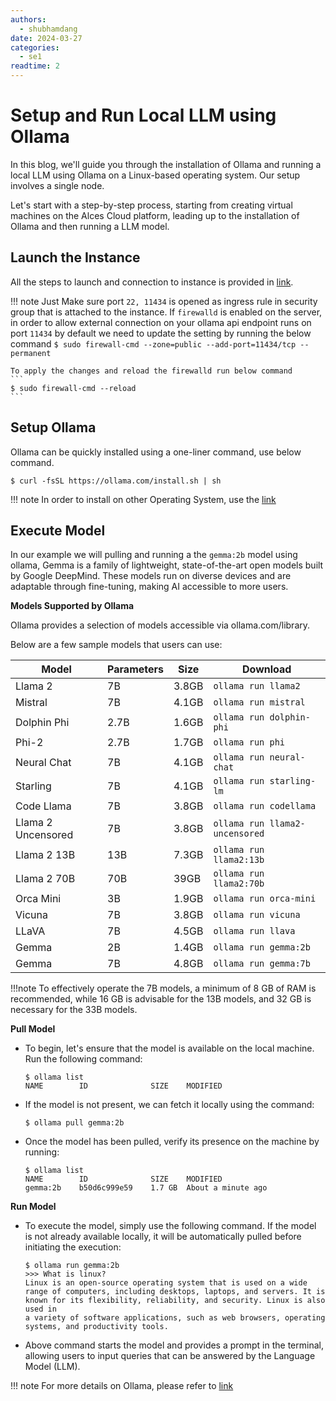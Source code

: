 ```yaml
---
authors:
  - shubhamdang
date: 2024-03-27
categories:
  - se1
readtime: 2
---
```


# Setup and Run Local LLM using Ollama
In this blog, we'll guide you through the installation of Ollama and running a local LLM using Ollama on a Linux-based operating system. Our setup involves a single node.

Let's start with a step-by-step process, starting from creating virtual machines on the Alces Cloud platform, leading up to the installation of Ollama and then running a LLM model.
<!-- more -->

## Launch the Instance  
All the steps to launch and connection to instance is provided in [link](../../docs/starter/instance.md).

!!! note
    Just Make sure port `22, 11434` is opened as ingress rule in security group that is attached to the instance.
    If `firewalld` is enabled on the server, in order to allow external connection on your ollama api endpoint runs on port `11434` by default we need to update the setting by running the below command
    ```
    $ sudo firewall-cmd --zone=public --add-port=11434/tcp --permanent
    ```

    To apply the changes and reload the firewalld run below command
    ```
    $ sudo firewall-cmd --reload
    ```

## Setup Ollama
Ollama can be quickly installed using a one-liner command, use below command.
```
$ curl -fsSL https://ollama.com/install.sh | sh
```

!!! note
    In order to install on other Operating System, use the [link](https://ollama.com/download/linux)


## Execute Model

In our example we will pulling and running a the `gemma:2b` model using ollama, Gemma is a family of lightweight, state-of-the-art open models built by Google DeepMind. These models run on diverse devices and are adaptable through fine-tuning, making AI accessible to more users.

**Models Supported by Ollama**

Ollama provides a selection of models accessible via ollama.com/library.

Below are a few sample models that users can use:

| Model              | Parameters | Size  | Download                       |
| ------------------ | ---------- | ----- | ------------------------------ |
| Llama 2            | 7B         | 3.8GB | `ollama run llama2`            |
| Mistral            | 7B         | 4.1GB | `ollama run mistral`           |
| Dolphin Phi        | 2.7B       | 1.6GB | `ollama run dolphin-phi`       |
| Phi-2              | 2.7B       | 1.7GB | `ollama run phi`               |
| Neural Chat        | 7B         | 4.1GB | `ollama run neural-chat`       |
| Starling           | 7B         | 4.1GB | `ollama run starling-lm`       |
| Code Llama         | 7B         | 3.8GB | `ollama run codellama`         |
| Llama 2 Uncensored | 7B         | 3.8GB | `ollama run llama2-uncensored` |
| Llama 2 13B        | 13B        | 7.3GB | `ollama run llama2:13b`        |
| Llama 2 70B        | 70B        | 39GB  | `ollama run llama2:70b`        |
| Orca Mini          | 3B         | 1.9GB | `ollama run orca-mini`         |
| Vicuna             | 7B         | 3.8GB | `ollama run vicuna`            |
| LLaVA              | 7B         | 4.5GB | `ollama run llava`             |
| Gemma              | 2B         | 1.4GB | `ollama run gemma:2b`          |
| Gemma              | 7B         | 4.8GB | `ollama run gemma:7b`          |

!!!note 
    To effectively operate the 7B models, a minimum of 8 GB of RAM is recommended, while 16 GB is advisable for the 13B models, and 32 GB is necessary for the 33B models.



**Pull Model**

- To begin, let's ensure that the model is available on the local machine. Run the following command:
    ```
    $ ollama list
    NAME    	ID          	SIZE  	MODIFIED
    ```

- If the model is not present, we can fetch it locally using the command:
    ```
    $ ollama pull gemma:2b
    ```

- Once the model has been pulled, verify its presence on the machine by running:
    ```
    $ ollama list
    NAME    	ID          	SIZE  	MODIFIED
    gemma:2b	b50d6c999e59	1.7 GB	About a minute ago
    ```

**Run Model**

- To execute the model, simply use the following command. If the model is not already available locally, it will be automatically pulled before initiating the execution:
    ```
    $ ollama run gemma:2b
    >>> What is linux?
    Linux is an open-source operating system that is used on a wide range of computers, including desktops, laptops, and servers. It is known for its flexibility, reliability, and security. Linux is also used in
    a variety of software applications, such as web browsers, operating systems, and productivity tools.
    ```

- Above command starts the model and provides a prompt in the terminal, allowing users to input queries that can be answered by the Language Model (LLM).
    

!!! note
    For more details on Ollama, please refer to [link](https://github.com/ollama/ollama)









